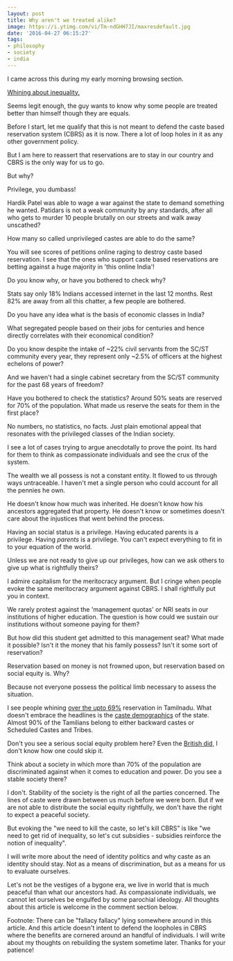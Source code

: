 ```yaml
---
layout: post
title: Why aren't we treated alike?
image: https://i.ytimg.com/vi/Tm-ndGHH7JI/maxresdefault.jpg
date: '2016-04-27 06:15:27'
tags:
- philosophy
- society
- india
---
```


I came across this during my early morning browsing section.

[Whining about inequality.](https://www.facebook.com/subham.gupta.7921/posts/822336127910074?pnref=story)

Seems legit enough, the guy wants to know why some people are treated better than himself though they are equals.

Before I start, let me qualify that this is not meant to defend the caste based reservation system (CBRS) as it is now. There a lot of loop holes in it as any other government policy.

But I am here to reassert that reservations are to stay in our country and CBRS is the only way for us to go. 

But why?

Privilege, you dumbass!

Hardik Patel was able to wage a war against the state to demand something he wanted. Patidars is not a weak community by any standards, after all who gets to murder 10 people brutally on our streets and walk away unscathed?

How many so called unprivileged castes are able to do the same?

You will see scores of petitions online raging to destroy caste based reservation. I see that the ones who support caste based reservations are betting against a huge majority in 'this online India'!

Do you know why, or have you bothered to check why?

Stats say only 18% Indians accessed internet in the last 12 months. Rest 82% are away from all this chatter, a few people are bothered.

Do you have any idea what is the basis of economic classes in India?

What segregated people based on their jobs for centuries and hence directly correlates with their economical condition?

Do you know despite the intake of ~22% civil servants from the SC/ST community every year, they represent only ~2.5% of officers at the highest echelons of power?

And we haven't had a single cabinet secretary from the SC/ST community for the past 68 years of freedom?

Have you bothered to check the statistics? Around 50% seats are reserved for 70% of the population. What made us reserve the seats for them in the first place?

No numbers, no statistics, no facts. Just plain emotional appeal that resonates with the privileged classes of the Indian society.

I see a lot of cases trying to argue anecdotally to prove the point. Its hard for them to think as compassionate individuals and see the crux of the system.

The wealth we all possess is not a constant entity. It flowed to us through ways untraceable. I haven't met a single person who could account for all the pennies he own.

He doesn't know how much was inherited. He doesn't know how his ancestors aggregated that property. He doesn't know or sometimes doesn't care about the injustices that went behind the process.

Having an social status is a privilege. Having educated parents is a privilege. Having *parents* is a privilege. You can't expect everything to fit in to your equation of the world.

Unless we are not ready to give up our privileges, how can we ask others to give up what is rightfully theirs?

I admire capitalism for the meritocracy argument. But I cringe when people evoke the same meritocracy argument against CBRS. I shall rightfully put you in context.

We rarely protest against the 'management quotas' or NRI seats in our institutions of higher education. The question is how could we sustain our institutions without someone paying for them?

But how did this student get admitted to this management seat? What made it possible? Isn't it the money that his family possess? Isn't it some sort of reservation?

Reservation based on money is not frowned upon, but reservation based on social equity is. Why?

Because not everyone possess the political limb necessary to assess the situation. 

I see people whining [over the upto 69%](https://en.wikipedia.org/wiki/Reservation_policy_in_Tamil_Nadu) reservation in Tamilnadu. What doesn't embrace the headlines is the [caste demographics](https://en.wikipedia.org/wiki/Demographics_of_Tamil_Nadu#Caste_demographics) of the state. Almost 90% of the Tamilians belong to either backward castes or Scheduled Castes and Tribes.

Don't you see a serious social equity problem here? Even the [British did,](https://en.wikipedia.org/wiki/Reservation_policy_in_Tamil_Nadu#Timeline) I don't know how one could skip it.

Think about a society in which more than 70% of the population are discriminated against when it comes to education and power. Do you see a stable society there?

I don't. Stability of the society is the right of all the parties concerned. The lines of caste were drawn between us much before we were born. But if we are not able to distribute the social equity rightfully, we don't have the right to expect a peaceful society.

But evoking the "we need to kill the caste, so let's kill CBRS" is like "we need to get rid of inequality, so let's cut subsidies - subsidies reinforce the notion of inequality". 

I will write more about the need of identity politics and why caste as an identity should stay. Not as a means of discrimination, but as a means for us to evaluate ourselves.

Let's not be the vestiges of a bygone era, we live in world that is much peaceful than what our ancestors had. As compassionate individuals, we cannot let ourselves be engulfed by some parochial ideology. All thoughts about this article is welcome in the comment section below.

Footnote: There can be "fallacy fallacy" lying somewhere around in this article. And this article doesn't intent to defend the loopholes in CBRS where the benefits are cornered around an handful of individuals. I will write about my thoughts on rebuilding the system sometime later. Thanks for your patience!